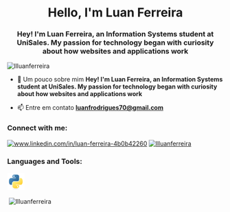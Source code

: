 <h1 align="center">Hello, I'm Luan Ferreira</h1>
<h3 align="center">Hey! I'm Luan Ferreira, an Information Systems student at UniSales. My passion for technology began with curiosity about how websites and applications work</h3>

<p align="left"> <img src="https://komarev.com/ghpvc/?username=llluanferreira&label=Profile%20views&color=0e75b6&style=flat" alt="llluanferreira" /> </p>

- 💬 Um pouco sobre mim **Hey! I'm Luan Ferreira, an Information Systems student at UniSales. My passion for technology began with curiosity about how websites and applications work**

- 📫 Entre em contato **luanfrodrigues70@gmail.com**

<h3 align="left">Connect with me:</h3>
<p align="left">
<a href="https://linkedin.com/in/www.linkedin.com/in/luan-ferreira-4b0b42260" target="blank"><img align="center" src="https://raw.githubusercontent.com/rahuldkjain/github-profile-readme-generator/master/src/images/icons/Social/linked-in-alt.svg" alt="www.linkedin.com/in/luan-ferreira-4b0b42260" height="30" width="40" /></a>
<a href="https://instagram.com/llluanferreira" target="blank"><img align="center" src="https://raw.githubusercontent.com/rahuldkjain/github-profile-readme-generator/master/src/images/icons/Social/instagram.svg" alt="llluanferreira" height="30" width="40" /></a>
</p>

<h3 align="left">Languages and Tools:</h3>
<p align="left"> <a href="https://www.python.org" target="_blank" rel="noreferrer"> <img src="https://raw.githubusercontent.com/devicons/devicon/master/icons/python/python-original.svg" alt="python" width="40" height="40"/> </a> </p>

<p>&nbsp;<img align="center" src="https://github-readme-stats.vercel.app/api?username=llluanferreira&show_icons=true&locale=en" alt="llluanferreira" /></p>
